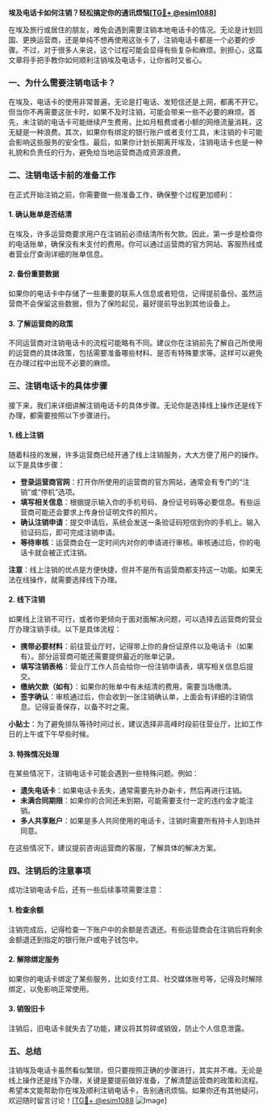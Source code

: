 **埃及电话卡如何注销？轻松搞定你的通讯烦恼[[TG💪+ @esim1088](https://t.me/s/esim1088)]**

在埃及旅行或居住的朋友，难免会遇到需要注销本地电话卡的情况。无论是计划回国、更换运营商，还是单纯不想再使用这张卡了，注销电话卡都是一个必要的步骤。不过，对于很多人来说，这个过程可能会显得有些复杂和麻烦。别担心，这篇文章将手把手教你如何顺利注销埃及电话卡，让你省时又省心。

### 一、为什么需要注销电话卡？

在埃及，电话卡的使用非常普遍，无论是打电话、发短信还是上网，都离不开它。但当你不再需要这张卡时，如果不及时注销，可能会带来一些不必要的麻烦。首先，未注销的电话卡可能继续产生费用，比如月租费或者小额的网络流量消耗，这无疑是一种浪费。其次，如果你有绑定的银行账户或者支付工具，未注销的卡可能会影响这些服务的安全性。最后，如果你计划长期离开埃及，注销电话卡也是一种礼貌和负责任的行为，避免给当地运营商造成资源浪费。

### 二、注销电话卡前的准备工作

在正式开始注销之前，你需要做一些准备工作，确保整个过程更加顺利：

#### 1. **确认账单是否结清**
   在埃及，许多运营商要求用户在注销前必须结清所有欠款。因此，第一步是检查你的电话账单，确保没有未支付的费用。你可以通过运营商的官方网站、客服热线或者营业厅查询详细的账单信息。

#### 2. **备份重要数据**
   如果你的电话卡中存储了一些重要的联系人信息或者短信，记得提前备份。虽然运营商不会保留这些数据，但为了保险起见，最好提前导出到其他设备上。

#### 3. **了解运营商的政策**
   不同运营商对注销电话卡的流程可能略有不同。建议你在注销前先了解自己所使用的运营商的具体政策，包括需要准备哪些材料、是否有特殊要求等。这样可以避免在办理过程中出现不必要的麻烦。

### 三、注销电话卡的具体步骤

接下来，我们来详细讲解注销电话卡的具体步骤。无论你是选择线上操作还是线下办理，都需要按照以下步骤进行。

#### 1. **线上注销**
   随着科技的发展，许多运营商已经开通了线上注销服务，大大方便了用户的操作。以下是具体步骤：

   - **登录运营商官网**：打开你所使用的运营商的官方网站，通常会有专门的“注销”或“停机”选项。
   - **填写相关信息**：根据提示输入你的手机号码、身份证号码等必要信息。有些运营商可能还会要求上传身份证明文件的照片。
   - **确认注销申请**：提交申请后，系统会发送一条验证码短信到你的手机上。输入验证码后，即可完成注销申请。
   - **等待审核**：运营商会在一定时间内对你的申请进行审核。审核通过后，你的电话卡就会被正式注销。

   **注意**：线上注销的优点是方便快捷，但并不是所有运营商都支持这一功能。如果无法在线操作，就需要选择线下办理。

#### 2. **线下注销**
   如果线上注销不可行，或者你更倾向于面对面解决问题，可以选择去运营商的营业厅办理注销手续。以下是具体流程：

   - **携带必要材料**：前往营业厅时，记得带上你的身份证原件以及电话卡（如果有）。部分运营商可能还需要提供最近的账单记录。
   - **填写注销表格**：营业厅工作人员会给你一份注销申请表，填写相关信息后提交。
   - **缴纳欠款（如有）**：如果你的账单中有未结清的费用，需要当场缴清。
   - **签字确认**：审核通过后，你会收到一张注销确认单，上面会有详细的注销信息。记得妥善保存，以备不时之需。

   **小贴士**：为了避免排队等待时间过长，建议选择非高峰时段前往营业厅，比如工作日的上午或下午早些时候。

#### 3. **特殊情况处理**
   在某些情况下，注销电话卡可能会遇到一些特殊问题。例如：

   - **遗失电话卡**：如果电话卡丢失，通常需要先补办新卡，然后再进行注销。
   - **未满合同期限**：如果你的合同还未到期，可能需要支付一定的违约金才能注销。
   - **多人共享账户**：如果是多人共同使用的电话卡，注销时需要所有持卡人到场并同意。

   在这些情况下，建议提前咨询运营商的客服，了解具体的解决方案。

### 四、注销后的注意事项

成功注销电话卡后，还有一些后续事项需要注意：

#### 1. **检查余额**
   注销完成后，记得检查一下账户中的余额是否退还。有些运营商会在注销后将剩余金额退还到指定的银行账户或电子钱包中。

#### 2. **解除绑定服务**
   如果你的电话卡绑定了某些服务，比如支付工具、社交媒体账号等，记得及时解除绑定，以免影响正常使用。

#### 3. **销毁旧卡**
   注销后，旧电话卡就失去了功能，建议将其剪碎或销毁，防止个人信息泄露。

### 五、总结

注销埃及电话卡虽然看似繁琐，但只要按照正确的步骤进行，其实并不难。无论是线上操作还是线下办理，关键是要提前做好准备，了解清楚运营商的政策和流程。希望本文能帮助你在埃及顺利注销电话卡，告别通讯烦恼。如果你还有其他疑问，欢迎随时留言讨论！[[TG💪+ @esim1088](https://t.me/s/esim1088) ![Image](https://i.postimg.cc/4NQfJmqS/Snipaste-2025-05-13-00-14-12.png)]